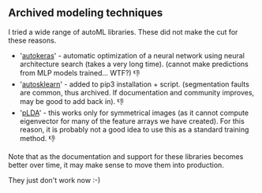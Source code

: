 ## Archived modeling techniques 

I tried a wide range of autoML libraries. These did not make the cut for these reasons. 

* '[autokeras](https://autokeras.com/)' - automatic optimization of a neural network using neural architecture search (takes a very long time). (cannot make predictions from MLP models trained... WTF?) 👎 
* '[autosklearn](https://github.com/automl/auto-sklearn)' - added to pip3 installation + script. (segmentation faults are common, thus archived. If documentation and community improves, may be good to add back in). 👎 
* '[pLDA](https://github.com/RaviSoji/plda)' - this works only for symmetrical images (as it cannot compute eigenvector for many of the feature arrays we have created). For this reason, it is probably not a good idea to use this as a standard training method. 👎 

Note that as the documentation and support for these libraries becomes better over time, it may make sense to move them into production.

They just don't work now :-) 
